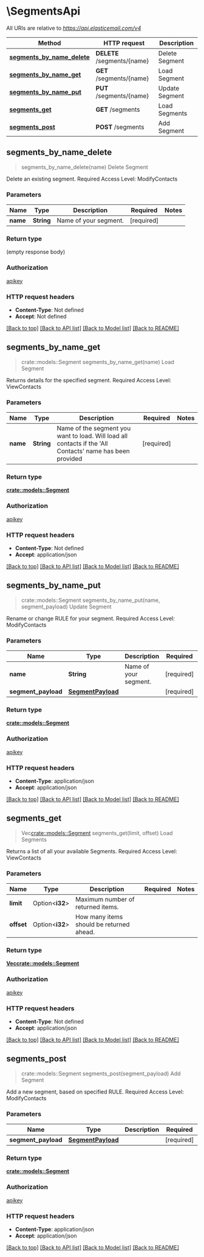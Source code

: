 # \SegmentsApi

All URIs are relative to *https://api.elasticemail.com/v4*

Method | HTTP request | Description
------------- | ------------- | -------------
[**segments_by_name_delete**](SegmentsApi.md#segments_by_name_delete) | **DELETE** /segments/{name} | Delete Segment
[**segments_by_name_get**](SegmentsApi.md#segments_by_name_get) | **GET** /segments/{name} | Load Segment
[**segments_by_name_put**](SegmentsApi.md#segments_by_name_put) | **PUT** /segments/{name} | Update Segment
[**segments_get**](SegmentsApi.md#segments_get) | **GET** /segments | Load Segments
[**segments_post**](SegmentsApi.md#segments_post) | **POST** /segments | Add Segment



## segments_by_name_delete

> segments_by_name_delete(name)
Delete Segment

Delete an existing segment. Required Access Level: ModifyContacts

### Parameters


Name | Type | Description  | Required | Notes
------------- | ------------- | ------------- | ------------- | -------------
**name** | **String** | Name of your segment. | [required] |

### Return type

 (empty response body)

### Authorization

[apikey](../README.md#apikey)

### HTTP request headers

- **Content-Type**: Not defined
- **Accept**: Not defined

[[Back to top]](#) [[Back to API list]](../README.md#documentation-for-api-endpoints) [[Back to Model list]](../README.md#documentation-for-models) [[Back to README]](../README.md)


## segments_by_name_get

> crate::models::Segment segments_by_name_get(name)
Load Segment

Returns details for the specified segment. Required Access Level: ViewContacts

### Parameters


Name | Type | Description  | Required | Notes
------------- | ------------- | ------------- | ------------- | -------------
**name** | **String** | Name of the segment you want to load. Will load all contacts if the 'All Contacts' name has been provided | [required] |

### Return type

[**crate::models::Segment**](Segment.md)

### Authorization

[apikey](../README.md#apikey)

### HTTP request headers

- **Content-Type**: Not defined
- **Accept**: application/json

[[Back to top]](#) [[Back to API list]](../README.md#documentation-for-api-endpoints) [[Back to Model list]](../README.md#documentation-for-models) [[Back to README]](../README.md)


## segments_by_name_put

> crate::models::Segment segments_by_name_put(name, segment_payload)
Update Segment

Rename or change RULE for your segment. Required Access Level: ModifyContacts

### Parameters


Name | Type | Description  | Required | Notes
------------- | ------------- | ------------- | ------------- | -------------
**name** | **String** | Name of your segment. | [required] |
**segment_payload** | [**SegmentPayload**](SegmentPayload.md) |  | [required] |

### Return type

[**crate::models::Segment**](Segment.md)

### Authorization

[apikey](../README.md#apikey)

### HTTP request headers

- **Content-Type**: application/json
- **Accept**: application/json

[[Back to top]](#) [[Back to API list]](../README.md#documentation-for-api-endpoints) [[Back to Model list]](../README.md#documentation-for-models) [[Back to README]](../README.md)


## segments_get

> Vec<crate::models::Segment> segments_get(limit, offset)
Load Segments

Returns a list of all your available Segments. Required Access Level: ViewContacts

### Parameters


Name | Type | Description  | Required | Notes
------------- | ------------- | ------------- | ------------- | -------------
**limit** | Option<**i32**> | Maximum number of returned items. |  |
**offset** | Option<**i32**> | How many items should be returned ahead. |  |

### Return type

[**Vec<crate::models::Segment>**](Segment.md)

### Authorization

[apikey](../README.md#apikey)

### HTTP request headers

- **Content-Type**: Not defined
- **Accept**: application/json

[[Back to top]](#) [[Back to API list]](../README.md#documentation-for-api-endpoints) [[Back to Model list]](../README.md#documentation-for-models) [[Back to README]](../README.md)


## segments_post

> crate::models::Segment segments_post(segment_payload)
Add Segment

Add a new segment, based on specified RULE. Required Access Level: ModifyContacts

### Parameters


Name | Type | Description  | Required | Notes
------------- | ------------- | ------------- | ------------- | -------------
**segment_payload** | [**SegmentPayload**](SegmentPayload.md) |  | [required] |

### Return type

[**crate::models::Segment**](Segment.md)

### Authorization

[apikey](../README.md#apikey)

### HTTP request headers

- **Content-Type**: application/json
- **Accept**: application/json

[[Back to top]](#) [[Back to API list]](../README.md#documentation-for-api-endpoints) [[Back to Model list]](../README.md#documentation-for-models) [[Back to README]](../README.md)

